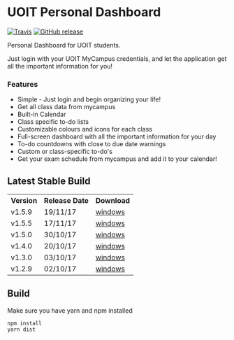 # UOIT Personal Dashboard


[![Travis](https://img.shields.io/travis/ethanelliott/PersonalDashboard.svg?style=flat-square)](https://travis-ci.org/ethanelliott/PersonalDashboard)
[![GitHub release](https://img.shields.io/github/release/ethanelliott/PersonalDashboard.svg?style=flat-square)](https://github.com/ethanelliott/PersonalDashboard)

Personal Dashboard for UOIT students.

Just login with your UOIT MyCampus credentials, and let the application get all the important information for you!

### Features
* Simple - Just login and begin organizing your life!
* Get all class data from mycampus 
* Built-in Calendar
* Class specific to-do lists
* Customizable colours and icons for each class
* Full-screen dashboard with all the important information for your day
* To-do countdowns with close to due date warnings
* Custom or class-specific to-do's
* Get your exam schedule from mycampus and add it to your calendar!

## Latest Stable Build

<table>
  <tr>
    <th>Version</th>
    <th>Release Date</th>
    <th colspan="3">Download</th>
  </tr>
  <tr>
    <td>v1.5.9</td>
    <td>19/11/17</td>
    <td><a href="https://github.com/ethanelliott/PersonalDashboard/releases/download/v1.5.9/UOITPD.Setup.1.5.9.exe">windows</a></td>
  </tr>
   <tr>
    <td>v1.5.5</td>
    <td>17/11/17</td>
    <td><a href="https://github.com/ethanelliott/PersonalDashboard/releases/download/v1.5.5/UOITPD.Setup.1.5.5.exe">windows</a></td>
  </tr>
  <tr>
    <td>v1.5.0</td>
    <td>30/10/17</td>
    <td><a href="https://github.com/ethanelliott/PersonalDashboard/releases/download/v1.5.0/UOITPD.Setup.1.5.0.exe">windows</a></td>
  </tr>
  <tr>
    <td>v1.4.0</td>
    <td>20/10/17</td>
    <td><a href="https://github.com/ethanelliott/PersonalDashboard/releases/download/v1.4.0/UOITPD.Setup.1.4.0.exe">windows</a></td>
  </tr>
  <tr>
    <td>v1.3.0</td>
    <td>03/10/17</td>
    <td><a href="https://github.com/ethanelliott/PersonalDashboard/releases/download/v1.3.0/UOITPD.Setup.1.3.0.exe">windows</a></td>
  </tr>
  <tr>
    <td>v1.2.9</td>
    <td>02/10/17</td>
    <td><a href="https://github.com/ethanelliott/PersonalDashboard/releases/download/v1.2.9/UOITPD.Setup.1.2.9.exe">windows</a></td>
  </tr>
</table>


## Build

Make sure you have yarn and npm installed
```
npm install
yarn dist
```
